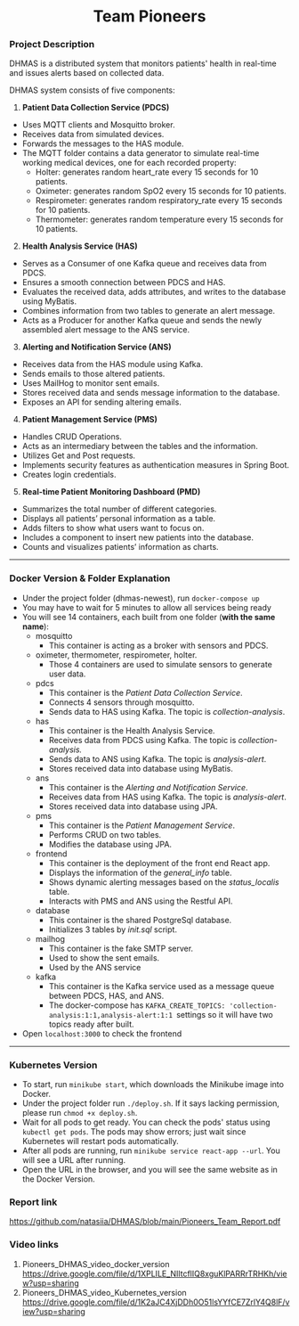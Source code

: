 <div style="text-align:center;">
<h1>
  Team Pioneers
  </h1>
</div>

### Project Description

DHMAS is a distributed system that monitors patients' health in real-time and issues alerts based on collected data.

DHMAS system consists of five components:

1. **Patient Data Collection Service (PDCS)**

- Uses MQTT clients and Mosquitto broker.
- Receives data from simulated devices.
- Forwards the messages to the HAS module.
- The MQTT folder contains a data generator to simulate real-time working medical devices, one for each recorded property:
    - Holter: generates random heart_rate every 15 seconds for 10 patients.
    - Oximeter: generates random SpO2 every 15 seconds for 10 patients.
    - Respirometer: generates random respiratory_rate every 15 seconds for 10 patients.
    - Thermometer: generates random temperature every 15 seconds for 10 patients.

2. **Health Analysis Service (HAS)**
- Serves as a Consumer of one Kafka queue and receives data from PDCS.
- Ensures a smooth connection between PDCS and HAS.
- Evaluates the received data, adds attributes, and writes to the database using MyBatis.
- Combines information from two tables to generate an alert message.
- Acts as a Producer for another Kafka queue and sends the newly assembled alert message to the ANS service.

3. **Alerting and Notification Service (ANS)**
- Receives data from the HAS module using Kafka.
- Sends emails to those altered patients.
- Uses MailHog to monitor sent emails.
- Stores received data and sends message information to the database.
- Exposes an API for sending altering emails.

4. **Patient Management Service (PMS)**
- Handles CRUD Operations.
- Acts as an intermediary between the tables and the information.
- Utilizes Get and Post requests.
- Implements security features as authentication measures in Spring Boot.
- Creates login credentials.

5. **Real-time Patient Monitoring Dashboard (PMD)**
- Summarizes the total number of different categories.
- Displays all patients’ personal information as a table.
- Adds filters to show what users want to focus on.
- Includes a component to insert new patients into the database.
- Counts and visualizes patients’ information as charts.

---

### Docker Version & Folder Explanation

- Under the project folder (dhmas-newest), run `docker-compose up`
- You may have to wait for 5 minutes to allow all services being ready
- You will see 14 containers, each built from one folder (**with the same name**):
    - mosquitto
        - This container is acting as a broker with sensors and PDCS.
    - oximeter, thermometer, respirometer, holter.
        - Those 4 containers are used to simulate sensors to generate user data.
    - pdcs
        - This container is the *Patient Data Collection Service*.
        - Connects 4 sensors through mosquitto.
        - Sends data to HAS using Kafka. The topic is *collection-analysis*.
    - has
        - This container is the Health Analysis Service.
        - Receives data from PDCS using Kafka. The topic is *collection-analysis.*
        - Sends data to ANS using Kafka. The topic is *analysis-alert*.
        - Stores received data into database using MyBatis.
    - ans
        - This container is the *Alerting and Notification Service*.
        - Receives data from HAS using Kafka. The topic is *analysis-alert*.
        - Stores received data into database using JPA.
    - pms
        - This container is the *Patient Management Service*.
        - Performs CRUD on two tables.
        - Modifies the database using JPA.
    - frontend
        - This container is the deployment of the front end React app.
        - Displays the information of the *general_info* table.
        - Shows dynamic alerting messages based on the *status_localis* table.
        - Interacts with PMS and ANS using the Restful API.
    - database
        - This container is the shared PostgreSql database.
        - Initializes 3 tables by *init.sql* script.
    - mailhog
        - This container is the fake SMTP server.
        - Used to show the sent emails.
        - Used by the ANS service
    - kafka
        - This container is the Kafka service used as a message queue between PDCS, HAS, and ANS.
        - The docker-compose has `KAFKA_CREATE_TOPICS: 'collection-analysis:1:1,analysis-alert:1:1 `settings so it will have two topics ready after built.
- Open `localhost:3000` to check the frontend

---

### Kubernetes Version

- To start, run `minikube start`, which downloads the Minikube image into Docker.
- Under the project folder run `./deploy.sh`. If it says lacking permission, please run `chmod +x deploy.sh`.
- Wait for all pods to get ready. You can check the pods' status using `kubectl get pods`. The pods may show errors; just wait since Kubernetes will restart pods automatically.
- After all pods are running, run `minikube service react-app --url`. You will see a URL after running.
- Open the URL in the browser, and you will see the same website as in the Docker Version.

### Report link
https://github.com/natasiia/DHMAS/blob/main/Pioneers_Team_Report.pdf

### Video links
1. Pioneers_DHMAS_video_docker_version
https://drive.google.com/file/d/1XPLILE_NIltcflIQ8xguKlPARRrTRHKh/view?usp=sharing
2. Pioneers_DHMAS_video_Kubernetes_version
https://drive.google.com/file/d/1K2aJC4XjDDh0O51lsYYfCE7ZrlY4Q8lF/view?usp=sharing
